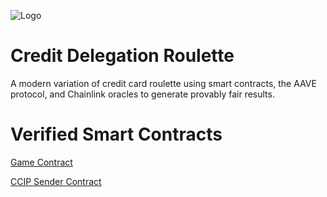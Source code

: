  ![Logo](https://cdroulette.com/images/social-img-fb.png)
# Credit Delegation Roulette
 A modern variation of credit card roulette using smart contracts, the AAVE protocol, and Chainlink oracles to generate provably fair results.



# Verified Smart Contracts

[Game Contract](https://sepolia.etherscan.io/address/0x7a7b0a7fba3d232f7171a492a49f4b478cf9a5db#code)


[CCIP Sender Contract](https://sepolia.etherscan.io/address/0xFf9627fE89F32997d65C7CB246a70A36fe56beD5#code)
